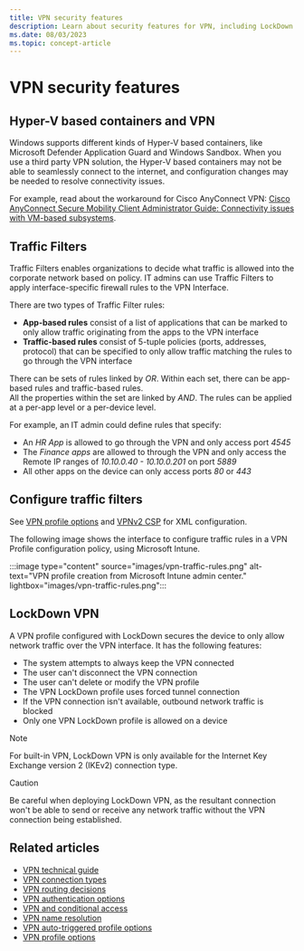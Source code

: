 ```yaml
---
title: VPN security features
description: Learn about security features for VPN, including LockDown VPN and traffic filters.
ms.date: 08/03/2023
ms.topic: concept-article
---
```


# VPN security features

## Hyper-V based containers and VPN

Windows supports different kinds of Hyper-V based containers, like Microsoft Defender Application Guard and Windows Sandbox. When you use a third party VPN solution, the Hyper-V based containers may not be able to seamlessly connect to the internet, and configuration changes may be needed to resolve connectivity issues.

For example, read about the workaround for Cisco AnyConnect VPN: [Cisco AnyConnect Secure Mobility Client Administrator Guide: Connectivity issues with VM-based subsystems](https://www.cisco.com/c/en/us/td/docs/security/vpn_client/anyconnect/anyconnect410/administration/guide/b-anyconnect-admin-guide-4-10/troubleshoot-anyconnect.html#Cisco_Task_in_List_GUI.dita_3a9a8101-f034-4e9b-b24a-486ee47b5e9f).

## Traffic Filters

Traffic Filters enables organizations to decide what traffic is allowed into the corporate network based on policy. IT admins can use Traffic Filters to apply interface-specific firewall rules to the VPN Interface.

There are two types of Traffic Filter rules:

- **App-based rules** consist of a list of applications that can be marked to only allow traffic originating from the apps to the VPN interface
- **Traffic-based rules** consist of 5-tuple policies (ports, addresses, protocol) that can be specified to only allow traffic matching the rules to go through the VPN interface

There can be sets of rules linked by *OR*. Within each set, there can be app-based rules and traffic-based rules.\
All the properties within the set are linked by *AND*. The rules can be applied at a per-app level or a per-device level.

For example, an IT admin could define rules that specify:

- An *HR App* is allowed to go through the VPN and only access port *4545*
- The *Finance apps* are allowed to through the VPN and only access the Remote IP ranges of *10.10.0.40 - 10.10.0.201* on port *5889*
- All other apps on the device can only access ports *80* or *443*

## Configure traffic filters

See [VPN profile options](vpn-profile-options.md) and [VPNv2 CSP](/windows/client-management/mdm/vpnv2-csp) for XML configuration.

The following image shows the interface to configure traffic rules in a VPN Profile configuration policy, using Microsoft Intune.

:::image type="content" source="images/vpn-traffic-rules.png" alt-text="VPN profile creation from Microsoft Intune admin center." lightbox="images/vpn-traffic-rules.png":::

## LockDown VPN

A VPN profile configured with LockDown secures the device to only allow network traffic over the VPN interface. It has the following features:

- The system attempts to always keep the VPN connected
- The user can't disconnect the VPN connection
- The user can't delete or modify the VPN profile
- The VPN LockDown profile uses forced tunnel connection
- If the VPN connection isn't available, outbound network traffic is blocked
- Only one VPN LockDown profile is allowed on a device

> [!NOTE]
> For built-in VPN, LockDown VPN is only available for the Internet Key Exchange version 2 (IKEv2) connection type.

> [!CAUTION]
> Be careful when deploying LockDown VPN, as the resultant connection won't be able to send or receive any network traffic without the VPN connection being established.

## Related articles

- [VPN technical guide](vpn-guide.md)
- [VPN connection types](vpn-connection-type.md)
- [VPN routing decisions](vpn-routing.md)
- [VPN authentication options](vpn-authentication.md)
- [VPN and conditional access](vpn-conditional-access.md)
- [VPN name resolution](vpn-name-resolution.md)
- [VPN auto-triggered profile options](vpn-auto-trigger-profile.md)
- [VPN profile options](vpn-profile-options.md)

